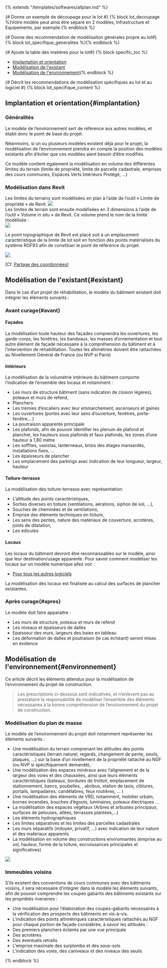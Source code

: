 {% extends "/templates/softwares/allplan.md" %}

{# Donne un exemple de découpage pour le lot #}
{% block lot_decoupage %}Votre modèle peut ainsi être séparé en 2 modèles, Infrastructure et Equipements, par exemple.{% endblock %}

{# Donne des recommendation de modélisaiton générales propre au lot#}
{% block lot_specifique_generalites %}{% endblock %}

{# Ajoute la table des matières pour le lot#}
{% block specific_toc %}
* [Implantation et orientation](#implantation)
* [Modélisation de l'existant](#existant)
* [Modélisation de l'environnement](#environnement){% endblock %}

{# Décrit les recommendations de modélisation spécifiques au lot et au logiciel #}
{% block lot_specifique_content %}
## Implantation et orientation{#implantation}

### Généralités

Le modèle de l’environnement sert de référence aux autres modèles, et établi donc le point de base du projet.

Néanmoins, si un ou plusieurs modèles existent déjà pour le projet, la modélisation de l’environnement prendra en compte la position des modèles existants afin d’éviter que ces modèles aient besoin d’être modifiés.

Ce modèle contient également la modélisation en volume des différentes limites du terrain \(limite de propriété, limite de parcelle cadastrale, emprises des cours communes, Espaces Verts Intérieurs Protégé, …\)

### Modélisation dans Revit

Les limites du terrains sont modélisées en plan à l’aide de l’outil « Limite de propriété » de Revit.
![](/02_Modelisation/01_geometre/images/GEOMETRE_ENV_01.PNG)  
Les limites de terrain sont ensuite modélisées en 3 dimensions à l’aide de l’outil « Volume in situ » de Revit. Ce volume prend le nom de la limite modélisée :  
![](/02_Modelisation/01_geometre/images/GEOMETRE_ENV_02.PNG)

Le point topographique de Revit est placé soit à un emplacement caractéristique de la limite de lot soit en fonction des points matérialisés du système RGF93 afin de constituer le point de référence du projet.

![](/02_Modelisation/01_geometre/images/GEOMETRE_ENV_03.png)

\[Cf. [Partage des coordonnées](/02_Modelisation/00_communs/georeferencement-rvt.md)\]

## Modélisation de l'existant{#existant}

Dans le cas d’un projet de réhabilitation, le modèle du bâtiment existant doit intégrer les éléments suivants :

### Avant curage{#avant}

#### Façades

La modélisation toute hauteur des façades comprendra les ouvertures, les garde-corps, les fenêtres, les bandeaux, les masses d’ornementation et tout autre élément de façade nécessaire à la compréhension du bâtiment et à l’intervention de réhabilitation.
Toutes les altimétries doivent être rattachées au Nivellement Général de France (ou NVP si Paris)

#### Intérieurs

La modélisation de la volumétrie intérieure du bâtiment comporte l’indication de l’ensemble des locaux et notamment :

* Les murs de structure bâtiment (sans indication de cloison légères), poteaux et murs de refend,
* Planchers 
* Les trémies d’escaliers avec leur emmarchement, ascenseurs et gaines
* Les ouvertures (portes avec leur sens d’ouverture, fenêtres, porte-fenêtre,…)
* La poutraison apparente principale
* Les plafonds, afin de pouvoir identifier les plenum de plafond et plancher, les hauteurs sous plafonds et faux plafonds, les zones d’une hauteur à 1,80 mètre
* Les soffites, vasistas, lanterneaux, brisis des étages mansardés, installations fixes, …
* Les épaisseurs de plancher
* Les emplacement des parkings avec indication de leur longueur, largeur, hauteur

#### Toiture-terrasse

La modélisation des toiture-terrasse avec représentation:

* L’altitude des points caractéristiques,
* Sorties diverses en toiture (ventilations, aérations, siphon de sol, …),
* Souches de cheminées et de ventilations,
* Emprise des éléments techniques en toiture,
* Les sens des pentes, nature des matériaux de couverture, acrotères, joints de dilatation, 
* Les édicules

#### Locaux

Les locaux du bâtiment devront être reconnaissables sur le modèle, ainsi que leur destination/usage apparente.
Pour savoir comment modéliser les locaux sur un modèle numérique allez voir :

* [Pour tous les autres logiciels](/02_Modelisation/02_architecte/modelisation-ifc-arc.md )

La modélisation des locaux est finalisée au calcul des surfaces de plancher existantes. 

### Après curage{#apres}

Le modèle doit faire apparaitre :

* Les murs de structure, poteaux et murs de refend
* Les niveaux et épaisseurs de dalles 
* Epaisseur des murs, largeurs des baies en tableau
* Les déformation de dalles et poutraison (le cas échéant) seront mises en évidence

## Modélisation de l'environnement{#environnement}

Ce article décrit les éléments attendus pour la modélisation de l’environnement du projet de construction.

> Les prescriptions ci-dessous sont indicatives, et n’enlèvent pas au prestataire la responsabilité de modéliser l’ensemble des éléments nécessaires à la bonne compréhension de l’environnement du projet de construction.

### Modélisation du plan de masse

Le modèle de l’environnement du projet doit notamment représenter les éléments suivants :

* Une modélisation du terrain comprenant les altitudes des points caractéristiques (terrain naturel, regards, changement de pente, seuils, plaques, …) sur la base d’un nivellement de la propriété rattaché au NGF (ou NVP si spécifiquement demandé),
* Une modélisation des espaces minéraux avec l’alignement et de la largeur des voies et des chaussées, ainsi que leurs éléments caractéristiques (bateaux, bordures de trottoir, emplacement de stationnement, bancs, poubelles, , abribus, station de taxis, clôtures, portails, lampadaires, candélabres, feux routières, … )
* Une modélisation des éléments de VRD, notamment, mobilier urbain, bornes incendies, bouches d’égouts, luminaires, poteaux électriques …
* La modélisation des espaces végétaux \(Arbres et arbustes principaux, surfaces de pelouses, allées, terrasses plantées,…\)
* Les éléments hydrographiques
* Les limites séparatives et les limites des parcelles cadastrales
* Les murs séparatifs (mitoyen, privatif, …) avec indication de leur nature et des matériaux apparents
* La modélisation en volume des constructions environnantes \(emprise au sol, hauteur, forme de la toiture, excroissances principales et significatives\)

![](/02_Modelisation/01_geometre/images/Site.PNG)

### Immeubles voisins

S’ils existent des conventions de cours communes avec des bâtiments voisins, il sera nécessaire d’intégrer dans le modèle les éléments suivants, afin de pouvoir comprendre les coupes gabarits des bâtiments existants sur les propriétés riveraines :
*  Une modélisation pour l’élaboration des coupes-gabarits nécessaires à la vérification des prospects des bâtiments en vis-à-vis. 
*  L’indication des points altimétriques caractéristiques rattachés au NGF pour chaque portion de façade considérée, à savoir les altitudes : 
  *  Des premiers planchers éclairés par une vue principale
  *  Des acrotères
  *  Des éventuels retraits
*  L'emprise maximale des surplombs et des sous-sols
*  L’indication des voies, des caniveaux et des niveaux des seuils 

{% endblock %}